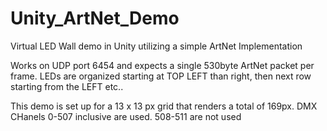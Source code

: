 # Unity_ArtNet_Demo
Virtual LED Wall demo in Unity utilizing a simple ArtNet Implementation

Works on UDP port 6454 and expects a single 530byte ArtNet packet per frame. LEDs are organized starting at TOP LEFT than right, then next row starting from the LEFT etc..

This demo is set up for a 13 x 13 px grid that renders a total of 169px. DMX CHanels 0-507 inclusive are used. 508-511 are not used

